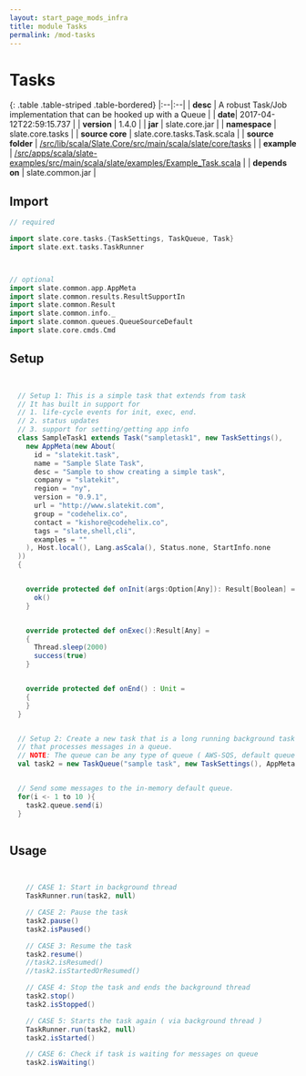 ```yaml
---
layout: start_page_mods_infra
title: module Tasks
permalink: /mod-tasks
---
```


# Tasks

{: .table .table-striped .table-bordered}
|:--|:--|
| **desc** | A robust Task/Job implementation that can be hooked up with a Queue | 
| **date**| 2017-04-12T22:59:15.737 |
| **version** | 1.4.0  |
| **jar** | slate.core.jar  |
| **namespace** | slate.core.tasks  |
| **source core** | slate.core.tasks.Task.scala  |
| **source folder** | [/src/lib/scala/Slate.Core/src/main/scala/slate/core/tasks](https://github.com/code-helix/slatekit/tree/master/src/lib/scala/Slate.Core/src/main/scala/slate/core/tasks)  |
| **example** | [/src/apps/scala/slate-examples/src/main/scala/slate/examples/Example_Task.scala](https://github.com/code-helix/slatekit/tree/master/src/apps/scala/slate-examples/src/main/scala/slate/examples/Example_Task.scala) |
| **depends on** |  slate.common.jar  |

## Import
```scala 
// required 

import slate.core.tasks.{TaskSettings, TaskQueue, Task}
import slate.ext.tasks.TaskRunner



// optional 
import slate.common.app.AppMeta
import slate.common.results.ResultSupportIn
import slate.common.Result
import slate.common.info._
import slate.common.queues.QueueSourceDefault
import slate.core.cmds.Cmd


```

## Setup
```scala


  // Setup 1: This is a simple task that extends from task
  // It has built in support for
  // 1. life-cycle events for init, exec, end.
  // 2. status updates
  // 3. support for setting/getting app info
  class SampleTask1 extends Task("sampletask1", new TaskSettings(),
    new AppMeta(new About(
      id = "slatekit.task",
      name = "Sample Slate Task",
      desc = "Sample to show creating a simple task",
      company = "slatekit",
      region = "ny",
      version = "0.9.1",
      url = "http://www.slatekit.com",
      group = "codehelix.co",
      contact = "kishore@codehelix.co",
      tags = "slate,shell,cli",
      examples = ""
    ), Host.local(), Lang.asScala(), Status.none, StartInfo.none
  ))
  {


    override protected def onInit(args:Option[Any]): Result[Boolean] = {
      ok()
    }


    override protected def onExec():Result[Any] =
    {
      Thread.sleep(2000)
      success(true)
    }


    override protected def onEnd() : Unit =
    {
    }
  }


  // Setup 2: Create a new task that is a long running background task
  // that processes messages in a queue.
  // NOTE: The queue can be any type of queue ( AWS-SQS, default queue )
  val task2 = new TaskQueue("sample task", new TaskSettings(), AppMeta.none, None, new QueueSourceDefault())


  // Send some messages to the in-memory default queue.
  for(i <- 1 to 10 ){
    task2.queue.send(i)
  }
  

```

## Usage
```scala


    // CASE 1: Start in background thread
    TaskRunner.run(task2, null)

    // CASE 2: Pause the task
    task2.pause()
    task2.isPaused()

    // CASE 3: Resume the task
    task2.resume()
    //task2.isResumed()
    //task2.isStartedOrResumed()

    // CASE 4: Stop the task and ends the background thread
    task2.stop()
    task2.isStopped()

    // CASE 5: Starts the task again ( via background thread )
    TaskRunner.run(task2, null)
    task2.isStarted()

    // CASE 6: Check if task is waiting for messages on queue
    task2.isWaiting()
    

```

